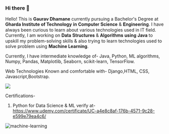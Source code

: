 ### Hi there 👋

Hello! This is **Gaurav Dhamane**  currently pursuing a Bachelor's Degree at **Gharda Institute of Technology** 𝐢𝐧 𝐂𝐨𝐦𝐩𝐮𝐭𝐞𝐫 𝐒𝐜𝐢𝐞𝐧𝐜𝐞 & 𝐄𝐧𝐠𝐢𝐧𝐞𝐞𝐫𝐢𝐧𝐠. I have always been curious to learn about various technologies used in IT field. Currently, I am working on 𝐃𝐚𝐭𝐚 𝐒𝐭𝐫𝐮𝐜𝐭𝐮𝐫𝐞𝐬 & 𝐀𝐥𝐠𝐨𝐫𝐢𝐭𝐡𝐦𝐬 𝐮𝐬𝐢𝐧𝐠 𝐉𝐚𝐯𝐚 to upskill my problem-solving skills & also trying to learn technologies used to solve problem using **Machine Learning**.

Currently, I have intermediate knowledge of- Java, Python, ML algorithms, Numpy, Pandas, Matplotlib, Seaborn, scikit-learn, TensorFlow.

Web Technologies Known and comfortable with- Django,HTML, CSS, Javascript,Bootstrap.

![](https://komarev.com/ghpvc/?username=your-github-username)

Certifications- 
1. Python for Data Science & ML
verify at- https://www.udemy.com/certificate/UC-a4e8c8af-176b-4571-9c28-e599e79ea4c6/


![machine-learning](https://user-images.githubusercontent.com/75262183/197534954-4d24a33f-d79f-490b-95eb-1dfe51283f16.gif)

<!--
**gaurav9803/gaurav9803** is a ✨ _special_ ✨ repository because its `README.md` (this file) appears on your GitHub profile.

Here are some ideas to get you started:

- 🔭 I’m currently working on __Problem Solving__
- 🌱 I’m currently learning **Machine Learning**
- 💬 Looking for Job
- 📫 How to reach me: gauravdhamane22@gmail.com
- ⚡ Fun fact: I think I have Imposter Syndrome, This makes me doubt my abilities and skills sometimes.
-->
